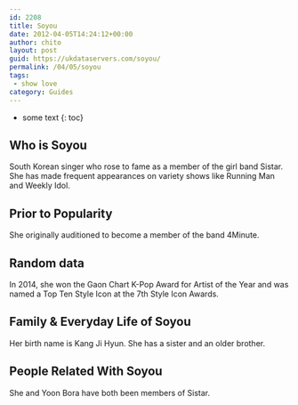 ```yaml
---
id: 2208
title: Soyou
date: 2012-04-05T14:24:12+00:00
author: chito
layout: post
guid: https://ukdataservers.com/soyou/
permalink: /04/05/soyou
tags:
 - show love
category: Guides
---
```


* some text
{: toc}
          
          
## Who is  Soyou
                  
                  
                  
South Korean singer who rose to fame as a member of the girl band Sistar. She has made frequent appearances on variety shows like Running Man and Weekly Idol.
                  
                
                
                
## Prior to Popularity 
                  
                  
                  
She originally auditioned to become a member of the band 4Minute.
                  
                
                
                
## Random data 
                  
                  
                  
In 2014, she won the Gaon Chart K-Pop Award for Artist of the Year and was named a Top Ten Style Icon at the 7th Style Icon Awards.
                  
                
                
                
## Family & Everyday Life of Soyou
                  
                  
                  
Her birth name is Kang Ji Hyun. She has a sister and an older brother.
                  
                
                
                
## People Related With  Soyou
                  
                  
                  
She and Yoon Bora have both been members of Sistar.
                  
                
              
            
          
          
          
    
    
  
